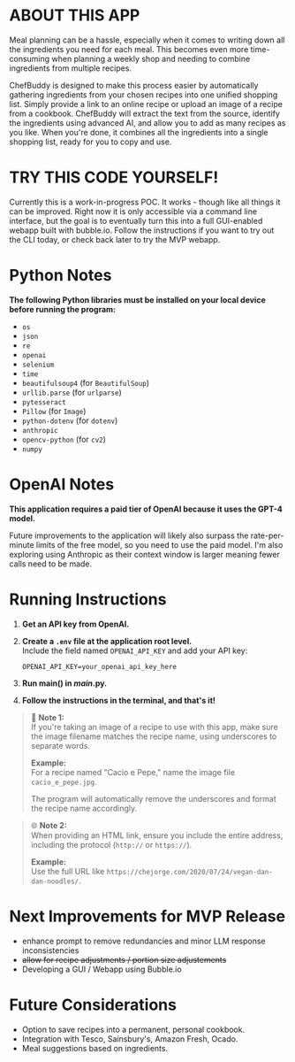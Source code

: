 # ABOUT THIS APP
Meal planning can be a hassle, especially when it comes to writing down all the ingredients you need for each meal. This becomes even more time-consuming when planning a weekly shop and needing to combine ingredients from multiple recipes.

ChefBuddy is designed to make this process easier by automatically gathering ingredients from your chosen recipes into one unified shopping list. Simply provide a link to an online recipe or upload an image of a recipe from a cookbook. ChefBuddy will extract the text from the source, identify the ingredients using advanced AI, and allow you to add as many recipes as you like. When you're done, it combines all the ingredients into a single shopping list, ready for you to copy and use.

# TRY THIS CODE YOURSELF!
Currently this is a work-in-progress POC.  It works - though like all things it can be improved.  Right now it is only accessible via a command line interface, but the goal is to eventually turn this into a full GUI-enabled webapp built with bubble.io.  Follow the instructions if you want to try out the CLI today, or check back later to try the MVP webapp.

# Python Notes

**The following Python libraries must be installed on your local device before running the program:**

- `os`
- `json`
- `re`
- `openai`
- `selenium`
- `time`
- `beautifulsoup4` (for `BeautifulSoup`)
- `urllib.parse` (for `urlparse`)
- `pytesseract`
- `Pillow` (for `Image`)
- `python-dotenv` (for `dotenv`)
- `anthropic`
- `opencv-python` (for `cv2`)
- `numpy`

# OpenAI Notes

**This application requires a paid tier of OpenAI because it uses the GPT-4 model.**

Future improvements to the application will likely also surpass the rate-per-minute limits of the free model, so you need to use the paid model.  I'm also exploring using Anthropic as their context window is larger meaning fewer calls need to be made.

# Running Instructions

1. **Get an API key from OpenAI.**
   
2. **Create a `.env` file at the application root level.**  
   Include the field named `OPENAI_API_KEY` and add your API key:
   ```plaintext
   OPENAI_API_KEY=your_openai_api_key_here
3. **Run main() in _main_.py.**

4. **Follow the instructions in the terminal, and that's it!**

> 📝 **Note 1:**  
> If you're taking an image of a recipe to use with this app, make sure the image filename matches the recipe name, using underscores to separate words.  
>  
> **Example:**  
> For a recipe named "Cacio e Pepe," name the image file `cacio_e_pepe.jpg`.  
>  
> The program will automatically remove the underscores and format the recipe name accordingly.

> 🌐 **Note 2:**  
> When providing an HTML link, ensure you include the entire address, including the protocol (`http://` or `https://`).  
>  
> **Example:**  
> Use the full URL like `https://chejorge.com/2020/07/24/vegan-dan-dan-noodles/`.


# Next Improvements for MVP Release

- enhance prompt to remove redundancies and minor LLM response inconsistencies
- ~~allow for recipe adjustments / portion size adjustements~~
- Developing a GUI / Webapp using Bubble.io

# Future Considerations

- Option to save recipes into a permanent, personal cookbook.
- Integration with Tesco, Sainsbury's, Amazon Fresh, Ocado.
- Meal suggestions based on ingredients.
